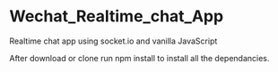 # Wechat_Realtime_chat_App

Realtime chat app using socket.io and vanilla JavaScript

After download or clone run npm install to install all the dependancies.
